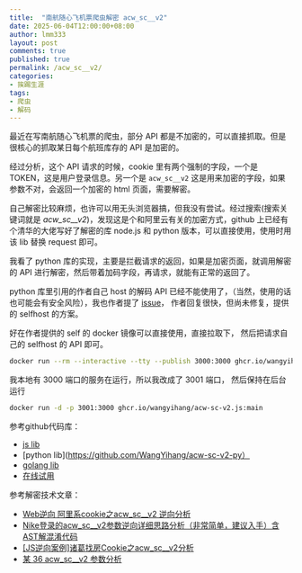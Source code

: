 ```yaml
---
title:  "南航随心飞机票爬虫解密 acw_sc__v2"
date: 2025-06-04T12:00:00+08:00
author: lmm333
layout: post
comments: true
published: true
permalink: /acw_sc__v2/
categories:
- 挨踢生涯
tags:
- 爬虫
- 解码
---
```

最近在写南航随心飞机票的爬虫，部分 API 都是不加密的，可以直接抓取。但是很核心的抓取某日每个航班库存的 API 是加密的。

经过分析，这个 API 请求的时候，cookie 里有两个强制的字段，一个是 TOKEN，这是用户登录信息。另一个是 `acw_sc__v2`  这是用来加密的字段，如果参数不对，会返回一个加密的 html 页面，需要解密。

<!--more-->

自己解密比较麻烦，也许可以用无头浏览器搞，但我没有尝试。经过搜索(搜索关键词就是 *acw_sc__v2*)，发现这是个和阿里云有关的加密方式，github 上已经有个清华的大佬写好了解密的库 node.js 和 python 版本，可以直接使用，使用时用该 lib 替换 request 即可。

我看了 python 库的实现，主要是拦截请求的返回，如果是加密页面，就调用解密的 API 进行解密，然后带着加码字段，再请求，就能有正常的返回了。

python 库里引用的作者自己 host 的解码 API 已经不能使用了，（当然，使用的话也可能会有安全风险），我也作者提了 [issue](https://github.com/WangYihang/acw-sc-v2-py/issues/2)， 作者回复很快，但尚未修复，提供的 selfhost 的方案。

好在作者提供的 self 的 docker 镜像可以直接使用，直接拉取下， 然后把请求自己的 selfhost 的 API 即可。

```bash
docker run --rm --interactive --tty --publish 3000:3000 ghcr.io/wangyihang/acw-sc-v2.js:main
```

我本地有 3000 端口的服务在运行，所以我改成了 3001 端口， 然后保持在后台运行
```bash
docker run -d -p 3001:3000 ghcr.io/wangyihang/acw-sc-v2.js:main
```

参考github代码库：
- [js lib](https://github.com/WangYihang/acw-sc-v2.js)
- [python lib](https://github.com/WangYihang/acw-sc-v2-py）
- [golang lib](https://github.com/WangYihang/acw-sc-v2-go)
- [在线试用](https://acw-sc-v2.vercel.app/)

参考解密技术文章：
- [Web逆向 阿里系cookie之acw_sc__v2 逆向分析](https://www.52pojie.cn/thread-1822807-1-1.html)
- [Nike登录的acw_sc__v2参数逆向详细思路分析（非常简单，建议入手）含AST解混淆代码](https://blog.csdn.net/qq_41866988/article/details/131263718)
- [[JS逆向案例]诸葛找房Cookie之acw_sc__v2分析](https://blog.csdn.net/baoshuowl/article/details/125371019)
- [某 36 acw_sc__v2 参数分析](https://www.cnblogs.com/wyh0923/p/16590583.html)